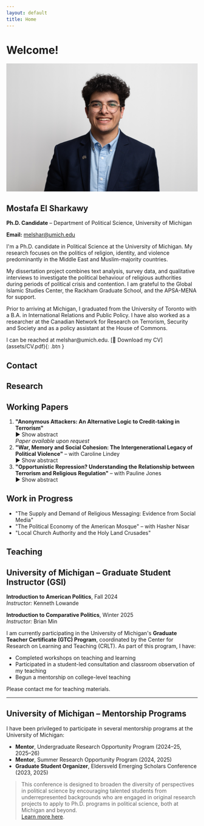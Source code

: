 ```yaml
---
layout: default
title: Home
---
```


# Welcome!

<!-- About Section -->
<section id="about">
<div class="about-container">
  <div class="about-left">
    <img src="assets/headshot.png" alt="Headshot of Mostafa El Sharkawy">
  </div>
  <div class="about-right">
    <h1>Mostafa El Sharkawy</h1>
    <p><strong>Ph.D. Candidate</strong> – Department of Political Science, University of Michigan</p>
    <p><strong>Email:</strong> <a href="mailto:melshar@umich.edu">melshar@umich.edu</a></p>
    <p>I'm a Ph.D. candidate in Political Science at the University of Michigan. My research focuses on the politics of religion, identity, and violence predominantly in the Middle East and Muslim-majority countries.</p>
    <p>My dissertation project combines text analysis, survey data, and qualitative interviews to investigate the political behaviour of religious authorities during periods of political crisis and contention. I am grateful to the Global Islamic Studies Center, the Rackham Graduate School, and the APSA-MENA for support.</p>
    <p>Prior to arriving at Michigan, I graduated from the University of Toronto with a B.A. in International Relations and Public Policy. I have also worked as a researcher at the Canadian Network for Research on Terrorism, Security and Society and as a policy assistant at the House of Commons.
  </p>
    <p> I can be reached at melshar@umich.edu.  [📄 Download my CV](assets/CV.pdf){: .btn }</p>
  </div>
</div>
</section>

<!-- Contact Section -->
<section id="contact">
<h2>Contact</h2>
<!-- Add your contact content here -->
</section>

<!-- Research Section -->
<section id="research">
<h2>Research</h2>
  
## Working Papers

<ol>
  <li>
    <strong>"Anonymous Attackers: An Alternative Logic to Credit-taking in Terrorism"</strong><br>
    <div class="show-abstract" onclick="toggleAbstract('abstract1')">▶ Show abstract</div>
    <div id="abstract1" class="abstract" style="display:none;">
      Acts of terrorism left unclaimed have puzzled scholars in the study of terrorism and counterterrorism policymakers alike. The very idea to commit an act of terrorism, but not take credit for it runs contrary to the conventional wisdom of credit-taking and political communication in terrorism. Extant literature has understood terrorist groups as unitary actors, failing to account for inter-group variation and individual preferences. As a consequence, unclaimed terrorism, or attacks left unclaimed, present a dilemma to the rational model where acts of terrorism are understood to be a form of costly signaling. If such a costly form of 'signaling' is authorized by a group, how do so many attacks go unclaimed? This paper explores an alternative theoretical approach to answer the question, what explains the incidence of unclaimed or "anonymous" terrorism? I present an argument about the role of low-level members of terrorist organizations as central agents in the prevalence of attacks that are registered as unclaimed. Utilizing data from the Global Terrorism Database and the Minorities at Risk Organizational Behaviour dataset, I show that countries with less cohesive or weakly organized groups, on average, see a higher rate of unclaimed terrorism.
    </div>
    <div class="paper-links">
      <em>Paper available upon request</em>
    </div>
  </li>

  <li>
    <strong>"War, Memory and Social Cohesion: The Intergenerational Legacy of Political Violence"</strong> – with Caroline Lindey<br>
    <div class="show-abstract" onclick="toggleAbstract('abstract2')">▶ Show abstract</div>
    <div id="abstract2" class="abstract" style="display:none;">
      How does political violence shape local attitudes towards social cohesion? Establishing peace in post-conflict settings is often tied to efforts towards reconciliation and justice for the victims and their families. In this paper, we study the long-term political consequences of the Bosnian war and genocide on attitudes towards ethnic harmony and trust among Bosnians today. Using biographical data on individuals killed between 1992 and 1995 in Bosnia, we find that while violence reduces inter-ethnic trust and harmony attitudes, the effect of exposure to violence differs by generational cohorts, which we attribute to older generations’ exposure to other violence, namely World War II. We further document evidence of differences in generational attitudes through qualitative interviews with Bosnians of different ages. Our study contributes to the growing literature on the legacy of political violence and the study of intergenerational reconciliation and memory transmission in Bosnia and Herzegovina.
    </div>
  </li>

  <li>
    <strong>"Opportunistic Repression? Understanding the Relationship between Terrorism and Religious Regulation"</strong> – with Pauline Jones<br>
    <div class="show-abstract" onclick="toggleAbstract('abstract3')">▶ Show abstract</div>
    <div id="abstract3" class="abstract" style="display:none;">
      What is the relationship between terrorism and religious repression? Some argue that terrorism is a response to state repression in general and to religious repression in particular when it comes to religiously motivated terrorism such as Islamist terrorism. Others contend that state repression is a rational strategy for mitigating the threat of terrorism and relatedly, that religious repression is used to combat the threat of Islamist terrorism. Focusing on the motivations of state leaders in Muslim majority countries (MMCs), we ask whether the threat of terrorism is a smoke screen to justify increasing religious repression or a rational response to a real or perceived security threat. We employ multiple empirical tests utilizing new data on religious regulation from three newly independent MMCs that have experienced both exposure to terrorism and increasing levels of religious repression since 1991 – Kyrgyzstan, Tajikistan, and Uzbekistan. We argue that the relationship between terrorism and religious repression is dynamic. State leaders may initially impose religious restrictions to combat a real or perceived threat of terrorism, but they continue to increase religious regulation to bolster their regime. These findings contribute to our understanding of the repression-dissent nexus, lifecycle of religious regulations and alternative pathways to autocratic state building.
    </div>
  </li>
</ol>

## Work in Progress

- "The Supply and Demand of Religious Messaging: Evidence from Social Media"
- "The Political Economy of the American Mosque" – with Hasher Nisar
- "Local Church Authority and the Holy Land Crusades"

<script>
function toggleAbstract(id) {
  const abstract = document.getElementById(id);
  const toggleText = abstract.previousElementSibling;
  const isVisible = abstract.style.display === "block";
  abstract.style.display = isVisible ? "none" : "block";
  toggleText.textContent = (isVisible ? "▶ Show abstract" : "▼ Hide abstract");
}
</script>

</section>

<!-- Teaching Section -->
<section id="teaching">
<h2>Teaching</h2>

## University of Michigan – Graduate Student Instructor (GSI)

**Introduction to American Politics**, Fall 2024  
*Instructor:* Kenneth Lowande  

**Introduction to Comparative Politics**, Winter 2025  
*Instructor:* Brian Min  

I am currently participating in the University of Michigan's **Graduate Teacher Certificate (GTC) Program**, coordinated by the Center for Research on Learning and Teaching (CRLT). As part of this program, I have:  

- Completed workshops on teaching and learning  
- Participated in a student-led consultation and classroom observation of my teaching  
- Begun a mentorship on college-level teaching  

Please contact me for teaching materials.

---

## University of Michigan – Mentorship Programs

I have been privileged to participate in several mentorship programs at the University of Michigan:  

- **Mentor**, Undergraduate Research Opportunity Program (2024–25, 2025–26)  
- **Mentor**, Summer Research Opportunity Program (2024, 2025)  
- **Graduate Student Organizer**, Eldersveld Emerging Scholars Conference (2023, 2025)  

> This conference is designed to broaden the diversity of perspectives in political science by encouraging talented students from underrepresented backgrounds who are engaged in original research projects to apply to Ph.D. programs in political science, both at Michigan and beyond.  
> [Learn more here](https://www.lsa.umich.edu/polisci/).


</section>


